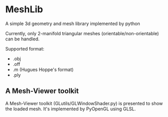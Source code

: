 # MeshLib
A simple 3d geometry and mesh library implemented by python

Currently, only 2-manifold triangular meshes (orientable/non-orientable) can be handled.

Supported format:
* .obj
* .off
* .m (Hugues Hoppe's format)
* .ply

## A Mesh-Viewer toolkit
A Mesh-Viewer toolkit (GLutils/GLWindowShader.py) is presented to show the loaded mesh. It's implemented by PyOpenGL using GLSL.

